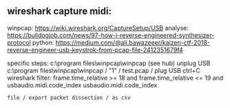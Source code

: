 

wireshark capture midi:
----------------------- 
  winpcap: https://wiki.wireshark.org/CaptureSetup/USB
  analyse: https://bulldogjob.com/news/97-how-i-reverse-engineered-synthesizer-protocol
  python:  https://medium.com/@ali.bawazeeer/kaizen-ctf-2018-reverse-engineer-usb-keystrok-from-pcap-file-2412351679f4
  
  specific steps:
    c:\program files\winpcap\winpcap  (see hub) 
    unplug USB
    c:\program files\winpcap\winpcap  / "1" /  test.pcap / 
    plug USB
    ctrl+C
    wireshark 
    filter: 
      frame.time_relative >= 18 and  frame.time_relative <= 19  and usbaudio.midi.code_index
      usbaudio.midi.code_index
      
      
    file / export packet dissection / as csv
    
    